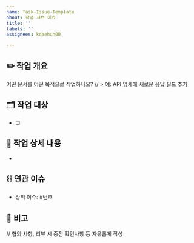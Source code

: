 ```yaml
---
name: Task-Issue-Template
about: 작업 서브 이슈
title: ''
labels: ''
assignees: kdaehun00

---
```


## ✏️ 작업 개요
어떤 문서를 어떤 목적으로 작업하나요?
// > 예: API 명세에 새로운 응답 필드 추가

## 🗂 작업 대상
- [ ]

## 📌 작업 상세 내용
- 

## ⛓ 연관 이슈
- 상위 이슈: #번호

## 💬 비고
// 협의 사항, 리뷰 시 중점 확인사항 등 자유롭게 작성

